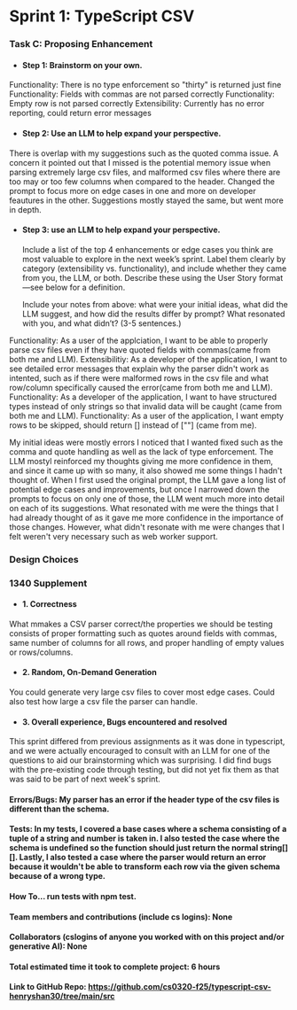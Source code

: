 # Sprint 1: TypeScript CSV

### Task C: Proposing Enhancement

- #### Step 1: Brainstorm on your own. 
Functionality: There is no type enforcement so "thirty" is returned just fine
Functionality: Fields with commas are not parsed correctly
Functionality: Empty row is not parsed correctly
Extensibility: Currently has no error reporting, could return error messages

- #### Step 2: Use an LLM to help expand your perspective.
There is overlap with my suggestions such as the quoted comma issue. A concern it pointed out that I missed is the potential memory issue when parsing extremely large csv files, and malformed csv files where there are too may or too few columns when compared to the header. Changed the prompt to focus more on edge cases in one and more on developer feautures in the other. Suggestions mostly stayed the same, but went more in depth.


- #### Step 3: use an LLM to help expand your perspective.

    Include a list of the top 4 enhancements or edge cases you think are most valuable to explore in the next week’s sprint. Label them clearly by category (extensibility vs. functionality), and include whether they came from you, the LLM, or both. Describe these using the User Story format—see below for a definition. 

    Include your notes from above: what were your initial ideas, what did the LLM suggest, and how did the results differ by prompt? What resonated with you, and what didn’t? (3-5 sentences.) 

Functionality: As a user of the applciation, I want to be able to properly parse csv files even if they have quoted fields with commas(came from both me and LLM).
Extensibilitiy: As a developer of the application, I want to see detailed error messages that explain why the parser didn't work as intented, such as if there were malformed rows in the csv file and what row/column specifically caused the error(came from both me and LLM).
Functionality: As a developer of the application, I want to have structured types instead of only strings so that invalid data will be caught (came from both me and LLM).
Functionality: As a user of the application, I want empty rows to be skipped, should return [] instead of [""] (came from me).


My initial ideas were mostly errors I noticed that I wanted fixed such as the comma and quote handling as well as the lack of type enforcement. The LLM mostyl reinforced my thoughts giving me more confidence in them, and since it came up with so many, it also showed me some things I hadn't thought of. When I first used the original prompt, the LLM gave a long list of potential edge cases and improvements, but once I narrowed down the prompts to focus on only one of those, the LLM went much more into detail on each of its suggestions. What resonated with me were the things that I had already thought of as it gave me more confidence in the importance of those changes. However, what didn't resonate with me were changes that I felt weren't very necessary such as web worker support. 

### Design Choices

### 1340 Supplement

- #### 1. Correctness
What mmakes a CSV parser correct/the properties we should be testing consists of proper formatting such as quotes around fields with commas, same number of columns for all rows, and proper handling of empty values or rows/columns.

- #### 2. Random, On-Demand Generation
You could generate very large csv files to cover most edge cases. Could also test how large a csv file the parser can handle.

- #### 3. Overall experience, Bugs encountered and resolved
This sprint differed from previous assignments as it was done in typescript, and we were actually encouraged to consult with an LLM for one of the questions to aid our brainstorming which was surprising. I did find bugs with the pre-existing code through testing, but did not yet fix them as that was said to be part of next week's sprint.

#### Errors/Bugs: My parser has an error if the header type of the csv files is different than the schema.
#### Tests: In my tests, I covered a base cases where a schema consisting of a tuple of a string and number is taken in. I also tested the case where the schema is undefined so the function should just return the normal string[][]. Lastly, I also tested a case where the parser would return an error because it wouldn't be able to transform each row via the given schema because of a wrong type.
#### How To… run tests with npm test.

#### Team members and contributions (include cs logins): None

#### Collaborators (cslogins of anyone you worked with on this project and/or generative AI): None
#### Total estimated time it took to complete project: 6 hours
#### Link to GitHub Repo:  https://github.com/cs0320-f25/typescript-csv-henryshan30/tree/main/src
